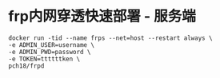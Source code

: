 # frp内网穿透快速部署 - 服务端

```
docker run -tid --name frps --net=host --restart always \
-e ADMIN_USER=username \
-e ADMIN_PWD=password \
-e TOKEN=ttttttken \
pch18/frpd
```